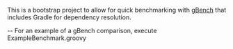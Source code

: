 This is a bootstrap project to allow for quick benchmarking with [gBench](https://code.google.com/p/gbench/) that includes Gradle for dependency resolution.

-- For an example of a gBench comparison, execute ExampleBenchmark.groovy